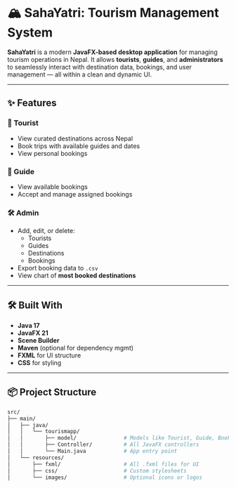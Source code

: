 # 🏔️ SahaYatri: Tourism Management System

**SahaYatri** is a modern **JavaFX-based desktop application** for managing tourism operations in Nepal. It allows **tourists**, **guides**, and **administrators** to seamlessly interact with destination data, bookings, and user management — all within a clean and dynamic UI.

---

## ✨ Features

### 🧳 Tourist
- View curated destinations across Nepal
- Book trips with available guides and dates
- View personal bookings

### 🧭 Guide
- View available bookings
- Accept and manage assigned bookings

### 🛠️ Admin
- Add, edit, or delete:
  - Tourists
  - Guides
  - Destinations
  - Bookings
- Export booking data to `.csv`
- View chart of **most booked destinations**

---

## 🛠️ Built With

- **Java 17**
- **JavaFX 21**
- **Scene Builder**
- **Maven** (optional for dependency mgmt)
- **FXML** for UI structure
- **CSS** for styling

---

## 📦 Project Structure

```bash
src/
├── main/
│   ├── java/
│   │   └── tourismapp/
│   │       ├── model/               # Models like Tourist, Guide, Booking
│   │       ├── Controller/          # All JavaFX controllers
│   │       └── Main.java            # App entry point
│   └── resources/
│       ├── fxml/                    # All .fxml files for UI
│       ├── css/                     # Custom stylesheets
│       └── images/                  # Optional icons or logos
